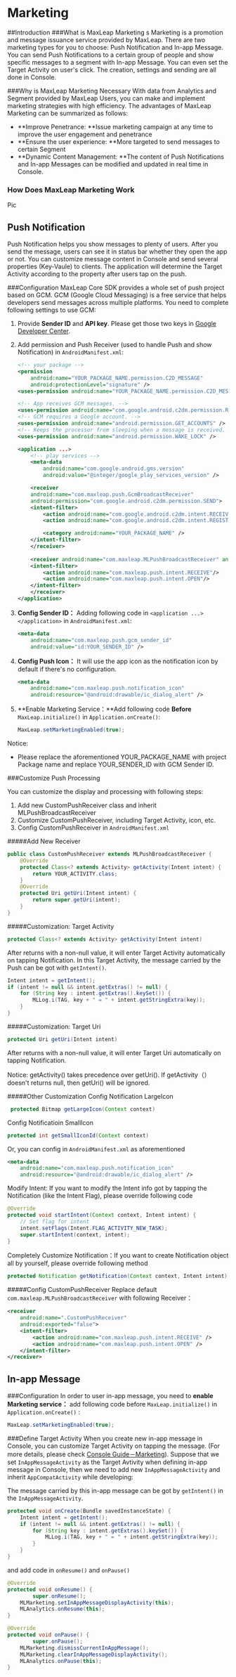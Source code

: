 # Marketing
##Introduction
###What is MaxLeap Marketing
s
Marketing is a promotion and message issuance service provided by MaxLeap. There are two marketing types for you to choose: Push Notification and In-app Message. You can send Push Notifications to a certain group of people and show specific messages to a segment with In-app Message. You can even set the Target Activity on user's click. The creation, settings and sending are all done in Console.


###Why is MaxLeap Marketing Necessary 
With data from Analytics and Segment provided by MaxLeap Users, you can make and implement marketing strategies with high efficiency. The advantages of MaxLeap Marketing can be summarized as follows: 


* **Improve Penetrance: **Issue marketing campaign at any time to improve the user engagement and penetrance
* **Ensure the user experience: **More targeted to send messages to certain Segment 
* **Dynamic Content Management: **The content of Push Notifications and In-app Messages can be modified and updated in real time in Console. 


### How Does MaxLeap Marketing Work
Pic

## Push Notification
Push Notification helps you show messages to plenty of users. After you send the message, users can see it in status bar whether they open the app or not. You can customize message content in Console and send several properties (Key-Vaule) to clients. The application will determine the Target Activity according to the property after users tap on the push.

###Configuration
MaxLeap Core SDK provides a whole set of push project based on GCM. GCM (Google Cloud Messaging) is a free service that helps developers send messages across multiple platforms. You need to complete following settings to use GCM: 

1. Provide **Sender ID** and **API key**. Please get those two keys in [Google Developer Center](..). 
2. Add permission and Push Receiver (used to handle Push and show Notification) in `AndroidManifest.xml`:

	```xml
	<!-- your package -->
	<permission
	    android:name="YOUR_PACKAGE_NAME.permission.C2D_MESSAGE"
	    android:protectionLevel="signature" />
	<uses-permission android:name="YOUR_PACKAGE_NAME.permission.C2D_MESSAGE" />

	<!-- App receives GCM messages. -->
	<uses-permission android:name="com.google.android.c2dm.permission.RECEIVE" />
	<!-- GCM requires a Google account. -->
	<uses-permission android:name="android.permission.GET_ACCOUNTS" />
	<!-- Keeps the processor from sleeping when a message is received. -->
	<uses-permission android:name="android.permission.WAKE_LOCK" />

	<application ...>
	    <!-- play services -->
	    <meta-data
	        android:name="com.google.android.gms.version"
	        android:value="@integer/google_play_services_version" />

	    <receiver
	    android:name="com.maxleap.push.GcmBroadcastReceiver"
	    android:permission="com.google.android.c2dm.permission.SEND">
	    <intent-filter>
	        <action android:name="com.google.android.c2dm.intent.RECEIVE" />
	        <action android:name="com.google.android.c2dm.intent.REGISTRATION" />

	        <category android:name="YOUR_PACKAGE_NAME" />
	    </intent-filter>
	    </receiver>
	    
	    <receiver android:name="com.maxleap.MLPushBroadcastReceiver" android:exported="false">
	    <intent-filter>
	        <action android:name="com.maxleap.push.intent.RECEIVE"/>
	        <action android:name="com.maxleap.push.intent.OPEN"/>
	    </intent-filter>
		</receiver>
	</application>
	```
3. **Config Sender ID：** Adding following code in `<application ...> </application>` in `AndroidManifest.xml`:

	```xml
	<meta-data
	    android:name="com.maxleap.push.gcm_sender_id"
	    android:value="id:YOUR_SENDER_ID" />
	```

4. **Config Push Icon：** It will use the app icon as the notification icon by default if there's no configuration.

	```xml
	<meta-data
	    android:name="com.maxleap.push.notification_icon"
	    android:resource="@android:drawable/ic_dialog_alert" />
	```
5. **Enable Marketing Service：**Add following code **Before** `MaxLeap.initialize()` in `Application.onCreate()`: 

	```java
	MaxLeap.setMarketingEnabled(true);
	```

Notice:

* Please replace the aforementioned YOUR\_PACKAGE\_NAME with project Package name and replace YOUR\_SENDER\_ID with GCM Sender ID.

###Customize Push Processing

You can customize the display and processing with following steps:

1. Add new CustomPushReceiver class and inherit MLPushBroadcastReceiver 
2. Customize CustomPushReceiver, including Target Activity, icon, etc.
3. Config CustomPushReceiver in `AndroidManifest.xml` 

#####Add New Receiver

```java
public class CustomPushReceiver extends MLPushBroadcastReceiver {
	@Override
	protected Class<? extends Activity> getActivity(Intent intent) {
		return YOUR_ACTIVITY.class;
	}
	@Override
	protected Uri getUri(Intent intent) {
		return super.getUri(intent);
	}
}
```

#####Customization: Target Activity

```java
protected Class<? extends Activity> getActivity(Intent intent)
```

After returns with a non-null value, it will enter Target Activity automatically on tapping Notification. In this Target Activity, the message carried by the Push can be got with `getIntent()`. 

```java
Intent intent = getIntent();
if (intent != null && intent.getExtras() != null) {
    for (String key : intent.getExtras().keySet()) {
        MLLog.i(TAG, key + " = " + intent.getStringExtra(key));
    }
}
```

#####Customization: Target Uri

```java
protected Uri getUri(Intent intent)
```

After returns with a non-null value, it will enter Target Uri automatically on tapping Notification.

Notice: getActivity() takes precedence over getUri(). If getActivity（）doesn't returns null, then getUri() will be ignored. 

#####Other Customization 
Config Notification LargeIcon

```java
 protected Bitmap getLargeIcon(Context context)
```

Config Notificatioin SmallIcon

```java
protected int getSmallIconId(Context context)
```

Or, you can config in `AndroidManifest.xml` as aforementioned 

```xml
<meta-data
    android:name="com.maxleap.push.notification_icon"
    android:resource="@android:drawable/ic_dialog_alert" />
```

Modify Intent: If you want to modify the Intent info got by tapping the Notification (like the Intent Flag), please override following code 

```java
@Override
protected void startIntent(Context context, Intent intent) {
	// Set flag for intent
    intent.setFlags(Intent.FLAG_ACTIVITY_NEW_TASK);
    super.startIntent(context, intent);
}
```

Completely Customize Notification：If you want to create Notification object all by yourself, please override following method

```java
protected Notification getNotification(Context context, Intent intent)
```

#####Config CustomPushReceiver
Replace default `com.maxleap.MLPushBroadcastReceiver` with following Receiver：

```xml
<receiver
    android:name=".CustomPushReceiver"
    android:exported="false">
    <intent-filter>
        <action android:name="com.maxleap.push.intent.RECEIVE" />
        <action android:name="com.maxleap.push.intent.OPEN" />
    </intent-filter>
</receiver>
```

## In-app Message

###Configuration
In order to user in-app message, you need to **enable Marketing service：** add following code before `MaxLeap.initialize()` in `Application.onCreate()` :

```java
MaxLeap.setMarketingEnabled(true);
```

###Define Target Activity
When you create new in-app message in Console, you can customize Target Activity on tapping the message. (For more details, please check [Console Guide－Marketing](。。)). Suppose that we set `InAppMessageActivity` as the Target Avtivity when defining in-app message in Console, then we need to add new `InAppMessageActivity` and inherit `AppCompatActivity` while developing: 

The message carried by this in-app message can be got by `getIntent()` in the `InAppMessageActivity`.

```java
protected void onCreate(Bundle savedInstanceState) {
	Intent intent = getIntent();
	if (intent != null && intent.getExtras() != null) {
		for (String key : intent.getExtras().keySet()) {
			MLLog.i(TAG, key + " = " + intent.getStringExtra(key));
		}
	}
}
```

and add code in `onResume()` and `onPause()`

```java
@Override
protected void onResume() {
		super.onResume();
	MLMarketing.setInAppMessageDisplayActivity(this);
	MLAnalytics.onResume(this);
}

@Override
protected void onPause() {
		super.onPause();
	MLMarketing.dismissCurrentInAppMessage();
	MLMarketing.clearInAppMessageDisplayActivity();
	MLAnalytics.onPause(this);
}
```
